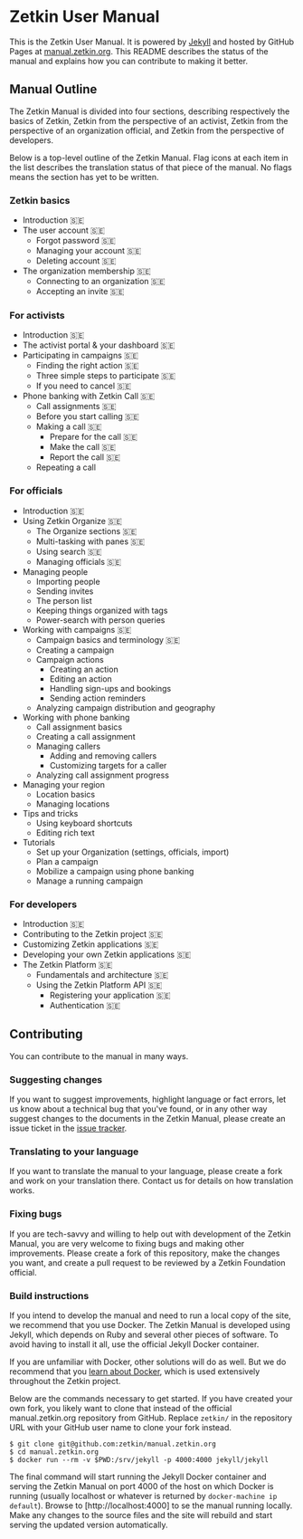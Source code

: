# Zetkin User Manual
This is the Zetkin User Manual. It is powered by [Jekyll](//jekyllrb.com) and
hosted by GitHub Pages at [manual.zetkin.org](//manual.zetkin.org). This README
describes the status of the manual and explains how you can contribute to making
it better.

## Manual Outline
The Zetkin Manual is divided into four sections, describing respectively the
basics of Zetkin, Zetkin from the perspective of an activist, Zetkin from the
perspective of an organization official, and Zetkin from the perspective of
developers.

Below is a top-level outline of the Zetkin Manual. Flag icons at each item in
the list describes the translation status of that piece of the manual. No flags
means the section has yet to be written.

### Zetkin basics
* Introduction 🇸🇪
* The user account 🇸🇪
    * Forgot password 🇸🇪
    * Managing your account 🇸🇪
    * Deleting account 🇸🇪
* The organization membership 🇸🇪
    * Connecting to an organization 🇸🇪
    * Accepting an invite 🇸🇪

### For activists
* Introduction 🇸🇪
* The activist portal & your dashboard 🇸🇪
* Participating in campaigns 🇸🇪
    * Finding the right action 🇸🇪
    * Three simple steps to participate 🇸🇪
    * If you need to cancel 🇸🇪
* Phone banking with Zetkin Call 🇸🇪
    * Call assignments 🇸🇪
    * Before you start calling 🇸🇪
    * Making a call 🇸🇪
        * Prepare for the call 🇸🇪
        * Make the call 🇸🇪
        * Report the call 🇸🇪
    * Repeating a call

### For officials
* Introduction 🇸🇪
* Using Zetkin Organize 🇸🇪
    * The Organize sections 🇸🇪
    * Multi-tasking with panes 🇸🇪
    * Using search 🇸🇪
    * Managing officials 🇸🇪
* Managing people
    * Importing people
    * Sending invites
    * The person list
    * Keeping things organized with tags
    * Power-search with person queries
* Working with campaigns 🇸🇪
    * Campaign basics and terminology 🇸🇪
    * Creating a campaign
    * Campaign actions
        * Creating an action
        * Editing an action
        * Handling sign-ups and bookings
        * Sending action reminders
    * Analyzing campaign distribution and geography
* Working with phone banking
    * Call assignment basics
    * Creating a call assignment
    * Managing callers
        * Adding and removing callers
        * Customizing targets for a caller
    * Analyzing call assignment progress
* Managing your region
    * Location basics
    * Managing locations
* Tips and tricks
    * Using keyboard shortcuts
    * Editing rich text
* Tutorials
    * Set up your Organization (settings, officials, import)
    * Plan a campaign
    * Mobilize a campaign using phone banking
    * Manage a running campaign

### For developers
* Introduction 🇸🇪
* Contributing to the Zetkin project 🇸🇪
* Customizing Zetkin applications 🇸🇪
* Developing your own Zetkin applications 🇸🇪
* The Zetkin Platform 🇸🇪
    * Fundamentals and architecture 🇸🇪
    * Using the Zetkin Platform API 🇸🇪
        * Registering your application 🇸🇪
        * Authentication 🇸🇪

## Contributing
You can contribute to the manual in many ways.

### Suggesting changes
If you want to suggest improvements, highlight language or fact errors, let us
know about a technical bug that you've found, or in any other way suggest
changes to the documents in the Zetkin Manual, please create an issue ticket in
the [issue tracker](//github.com/zetkin/manual.zetkin.org/issues).

### Translating to your language
If you want to translate the manual to your language, please create a fork and
work on your translation there. Contact us for details on how translation works.

### Fixing bugs
If you are tech-savvy and willing to help out with development of the Zetkin
Manual, you are very welcome to fixing bugs and making other improvements.
Please create a fork of this repository, make the changes you want, and create
a pull request to be reviewed by a Zetkin Foundation official.

### Build instructions
If you intend to develop the manual and need to run a local copy of the site,
we recommend that you use Docker. The Zetkin Manual is developed using Jekyll,
which depends on Ruby and several other pieces of software. To avoid having to
install it all, use the official Jekyll Docker container.

If you are unfamiliar with Docker, other solutions will do as well. But we do
recommend that you [learn about Docker](https://docs.docker.com), which is used
extensively throughout the Zetkin project.

Below are the commands necessary to get started. If you have created your own
fork, you likely want to clone that instead of the official manual.zetkin.org
repository from GitHub. Replace `zetkin/` in the repository URL with your GitHub
user name to clone your fork instead.

```
$ git clone git@github.com:zetkin/manual.zetkin.org
$ cd manual.zetkin.org
$ docker run --rm -v $PWD:/srv/jekyll -p 4000:4000 jekyll/jekyll
```

The final command will start running the Jekyll Docker container and serving
the Zetkin Manual on port 4000 of the host on which Docker is running (usually
localhost or whatever is returned by `docker-machine ip default`). Browse to
[http://localhost:4000] to se the manual running locally. Make any changes to
the source files and the site will rebuild and start serving the updated version
automatically.
